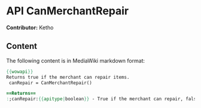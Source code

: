 # API CanMerchantRepair

**Contributor:** Ketho

## Content

The following content is in MediaWiki markdown format:

```mediawiki
{{wowapi}}
Returns true if the merchant can repair items.
 canRepair = CanMerchantRepair()

==Returns==
:;canRepair:{{apitype|boolean}} - True if the merchant can repair, false otherwise.
```